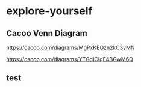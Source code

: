 # explore-yourself

## Cacoo Venn Diagram

https://cacoo.com/diagrams/MgPxKEOzn2kC3yMN


https://cacoo.com/diagrams/YTGdICIqE4BGwM6Q

## test
